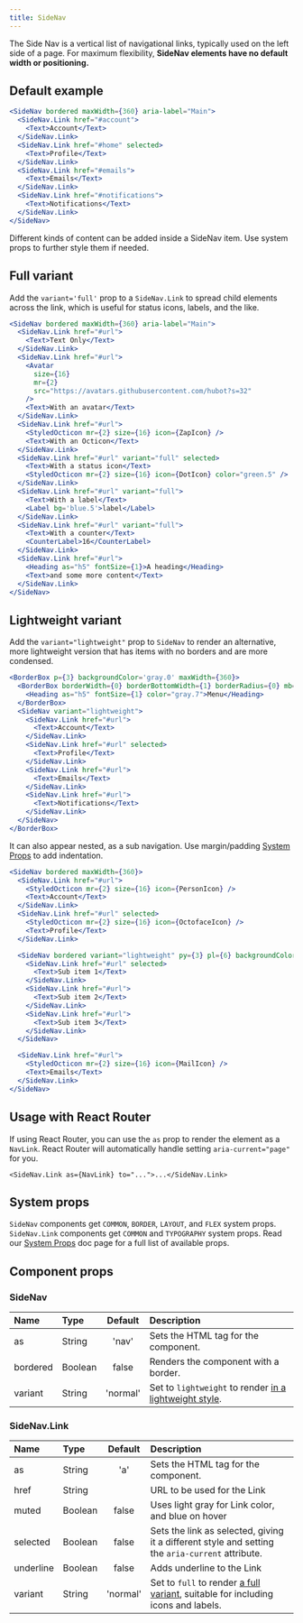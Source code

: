 ```yaml
---
title: SideNav
---
```


The Side Nav is a vertical list of navigational links, typically used on the left side of a page. For maximum flexibility, **SideNav elements have no default width or positioning.**

## Default example

```jsx live
<SideNav bordered maxWidth={360} aria-label="Main">
  <SideNav.Link href="#account">
    <Text>Account</Text>
  </SideNav.Link>
  <SideNav.Link href="#home" selected>
    <Text>Profile</Text>
  </SideNav.Link>
  <SideNav.Link href="#emails">
    <Text>Emails</Text>
  </SideNav.Link>
  <SideNav.Link href="#notifications">
    <Text>Notifications</Text>
  </SideNav.Link>
</SideNav>
```

Different kinds of content can be added inside a SideNav item. Use system props to further style them if needed.

## Full variant

Add the `variant='full'` prop to a `SideNav.Link` to spread child elements across the link, which is useful for status icons, labels, and the like.

```jsx live
<SideNav bordered maxWidth={360} aria-label="Main">
  <SideNav.Link href="#url">
    <Text>Text Only</Text>
  </SideNav.Link>
  <SideNav.Link href="#url">
    <Avatar
      size={16}
      mr={2}
      src="https://avatars.githubusercontent.com/hubot?s=32"
    />
    <Text>With an avatar</Text>
  </SideNav.Link>
  <SideNav.Link href="#url">
    <StyledOcticon mr={2} size={16} icon={ZapIcon} />
    <Text>With an Octicon</Text>
  </SideNav.Link>
  <SideNav.Link href="#url" variant="full" selected>
    <Text>With a status icon</Text>
    <StyledOcticon mr={2} size={16} icon={DotIcon} color="green.5" />
  </SideNav.Link>
  <SideNav.Link href="#url" variant="full">
    <Text>With a label</Text>
    <Label bg='blue.5'>label</Label>
  </SideNav.Link>
  <SideNav.Link href="#url" variant="full">
    <Text>With a counter</Text>
    <CounterLabel>16</CounterLabel>
  </SideNav.Link>
  <SideNav.Link href="#url">
    <Heading as="h5" fontSize={1}>A heading</Heading>
    <Text>and some more content</Text>
  </SideNav.Link>
</SideNav>
```

## Lightweight variant

Add the `variant="lightweight"` prop to `SideNav` to render an alternative, more lightweight version that has items with no borders and are more condensed.

```jsx live
<BorderBox p={3} backgroundColor='gray.0' maxWidth={360}>
  <BorderBox borderWidth={0} borderBottomWidth={1} borderRadius={0} mb={2} pb={1}>
    <Heading as="h5" fontSize={1} color="gray.7">Menu</Heading>
  </BorderBox>
  <SideNav variant="lightweight">
    <SideNav.Link href="#url">
      <Text>Account</Text>
    </SideNav.Link>
    <SideNav.Link href="#url" selected>
      <Text>Profile</Text>
    </SideNav.Link>
    <SideNav.Link href="#url">
      <Text>Emails</Text>
    </SideNav.Link>
    <SideNav.Link href="#url">
      <Text>Notifications</Text>
    </SideNav.Link>
  </SideNav>
</BorderBox>
```

It can also appear nested, as a sub navigation. Use margin/padding [System Props](/system-props) to add indentation.

```jsx live
<SideNav bordered maxWidth={360}>
  <SideNav.Link href="#url">
    <StyledOcticon mr={2} size={16} icon={PersonIcon} />
    <Text>Account</Text>
  </SideNav.Link>
  <SideNav.Link href="#url" selected>
    <StyledOcticon mr={2} size={16} icon={OctofaceIcon} />
    <Text>Profile</Text>
  </SideNav.Link>

  <SideNav bordered variant="lightweight" py={3} pl={6} backgroundColor="white">
    <SideNav.Link href="#url" selected>
      <Text>Sub item 1</Text>
    </SideNav.Link>
    <SideNav.Link href="#url">
      <Text>Sub item 2</Text>
    </SideNav.Link>
    <SideNav.Link href="#url">
      <Text>Sub item 3</Text>
    </SideNav.Link>
  </SideNav>

  <SideNav.Link href="#url">
    <StyledOcticon mr={2} size={16} icon={MailIcon} />
    <Text>Emails</Text>
  </SideNav.Link>
</SideNav>
```

## Usage with React Router

If using React Router, you can use the `as` prop to render the element as a `NavLink`. React Router will automatically handle setting `aria-current="page"` for you.

```
<SideNav.Link as={NavLink} to="...">...</SideNav.Link>
```

## System props

`SideNav` components get `COMMON`, `BORDER`, `LAYOUT`, and `FLEX` system props. `SideNav.Link` components get `COMMON` and `TYPOGRAPHY` system props. Read our [System Props](/system-props) doc page for a full list of available props.

## Component props

### SideNav

| Name | Type | Default | Description |
| :- | :- | :-: | :- |
| as | String | 'nav' | Sets the HTML tag for the component. |
| bordered | Boolean | false | Renders the component with a border. |
| variant | String | 'normal' | Set to `lightweight` to render [in a lightweight style](#lightweight-variant). |

### SideNav.Link

| Name | Type | Default | Description |
| :- | :- | :-: | :- |
| as | String | 'a' | Sets the HTML tag for the component. |
| href      | String  |         | URL to be used for the Link                       |
| muted     | Boolean |  false  | Uses light gray for Link color, and blue on hover |
| selected | Boolean | false | Sets the link as selected, giving it a different style and setting the `aria-current` attribute. |
| underline | Boolean |  false  | Adds underline to the Link                        |
| variant | String | 'normal' | Set to `full` to render [a full variant](#full-variant), suitable for including icons and labels. |
